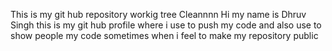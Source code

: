 This is my git hub repository workig tree Cleannnn 
 Hi my name is Dhruv Singh this is my git hub profile where i use to push my code and also use to show people my code sometimes when i feel to make my repository public
